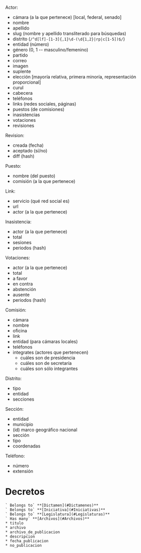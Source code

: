 Actor:
  * cámara (a la que pertenece) [local, federal, senado]
  * nombre
  * apellido
  * slug (nombre y apellido transliterado para búsquedas)
  * distrito (`/^d[lf]-[1-3]{,1}\d-(\d{1,2}|rp|c[1-5])$/`)
  * entidad (número)
  * género (0, 1 -- masculino/femenino)
  * partido
  * correo
  * imagen
  * suplente
  * elección [mayoría relativa, primera minoría, representación proporcional]
  * curul
  * cabecera
  * teléfonos
  * links (redes sociales, páginas)
  * puestos (de comisiones)
  * inasistencias
  * votaciones
  * revisiones

Revision:
  * creada (fecha)
  * aceptado (sí/no)
  * diff (hash)

Puesto:
  * nombre (del puesto)
  * comisión (a la que pertenece)

Link:
  * servicio (qué red social es)
  * url
  * actor (a la que pertenece)

Inasistencia:
  * actor (a la que pertenece)
  * total
  * sesiones
  * periodos (hash)


Votaciones:
  * actor (a la que pertenece)
  * total
  * a favor
  * en contra
  * abstención
  * ausente
  * periodos (hash)

Comisión:
  * cámara
  * nombre
  * oficina
  * link
  * entidad (para cámaras locales)
  * teléfonos
  * integrates (actores que pertenecen)
    * cuáles son de presidencia
    * cuáles son de secretaría
    * cuáles son sólo integrantes

Distrito:
  * tipo
  * entidad
  * secciones

Sección:
  * entidad
  * municipio
  * (id) marco geográfico nacional
  * sección
  * tipo
  * coordenadas

Teléfono:
  * número
  * extensión


# Decretos
    ` Belongs to` **[Dictamen](#Dictamenes)**
    ` Belongs to` **[Iniciativa](#Iniciativas)**
    ` Belongs to` **[Legislatura](#Legislaturas)**
    ` Has many` **[Archivos](#Archivos)**
    * titulo
    * archivo
    * archivo_de_publicacion
    * descripcion
    * fecha_publicacion
    * no_publicacion

